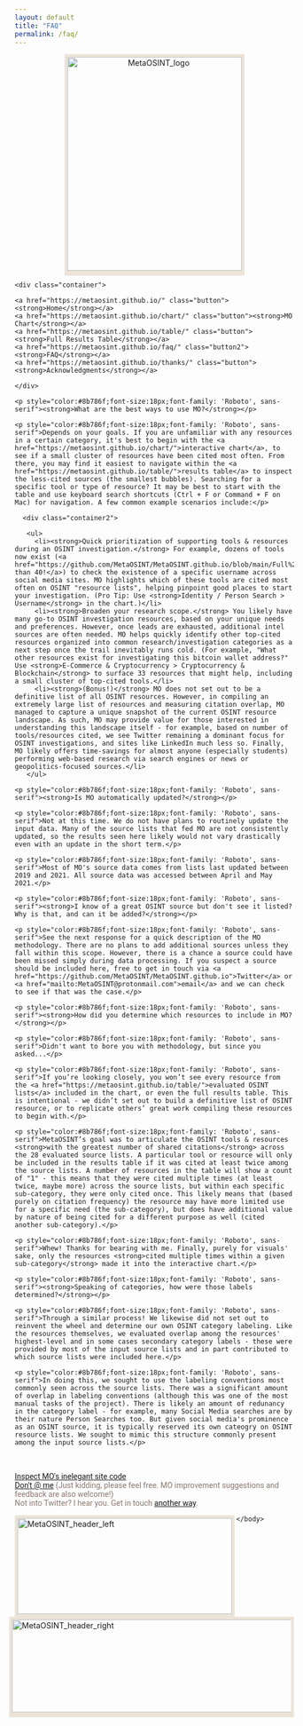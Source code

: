 ```yaml
---
layout: default
title: "FAQ"
permalink: /faq/
---
```


   <style>
    .container{  
      text-align: center;  
    }
    .container2{  
      font-size: 16px;
      color: #8b786f;
      font-family: 'Roboto', sans-serif;
    }
    .container3{  
      text-align: center;
    }
    .button {
      border: 2px solid #8b786f;
      border-radius: 8px;
      padding: 5px 15px;
      background-color: #f5f5f5;
      color: #8b786f;
      font-size: 23px;
      cursor: pointer;
      font-family: 'Open Sans', sans-serif;
    }
    .button2 {
      border: 2px solid #8b786f;
      border-radius: 8px;
      padding: 5px 15px;
      background-color: #dcdcdc;
      color: #8b786f;
      font-size: 23px;
      cursor: pointer;
      font-family: 'Open Sans', sans-serif;
    }
  </style>

  <body style="margin-right:95px;margin-left:95px">
  
  <div class="container3">

  <a href="https://metaosint.github.io/"><img src="https://raw.githubusercontent.com/MetaOSINT/MetaOSINT.github.io/main/MetaOSINT_logo.PNG" alt="MetaOSINT_logo" width="315" height="385" style="border:5px solid #ece4d8;box-shadow: 0px 4px 0px #ece4d8"></a>
  
   </div>
   
    <div class="container">  
      
    <a href="https://metaosint.github.io/" class="button"><strong>Home</strong></a>
    <a href="https://metaosint.github.io/chart/" class="button"><strong>MO Chart</strong></a>
    <a href="https://metaosint.github.io/table/" class="button"><strong>Full Results Table</strong></a>
    <a href="https://metaosint.github.io/faq/" class="button2"><strong>FAQ</strong></a>
    <a href="https://metaosint.github.io/thanks/" class="button"><strong>Acknowledgments</strong></a>
       
    </div>

    <p style="color:#8b786f;font-size:18px;font-family: 'Roboto', sans-serif"><strong>What are the best ways to use MO?</strong></p>
    
    <p style="color:#8b786f;font-size:18px;font-family: 'Roboto', sans-serif">Depends on your goals. If you are unfamiliar with any resources in a certain category, it's best to begin with the <a href="https://metaosint.github.io/chart/">interactive chart</a>, to see if a small cluster of resources have been cited most often. From there, you may find it easiest to navigate within the <a href="https://metaosint.github.io/table/">results table</a> to inspect the less-cited sources (the smallest bubbles). Searching for a specific tool or type of resource? It may be best to start with the table and use keyboard search shortcuts (Ctrl + F or Command + F on Mac) for navigation. A few common example scenarios include:</p>
   
      <div class="container2">

       <ul>
         <li><strong>Quick prioritization of supporting tools & resources during an OSINT investigation.</strong> For example, dozens of tools now exist (<a href="https://github.com/MetaOSINT/MetaOSINT.github.io/blob/main/Full%20Results%20Table.csv#L1341">more than 40!</a>) to check the existence of a specific username across social media sites. MO highlights which of these tools are cited most often on OSINT "resource lists", helping pinpoint good places to start your investigation. (Pro Tip: Use <strong>Identity / Person Search > Username</strong> in the chart.)</li>
         <li><strong>Broaden your research scope.</strong> You likely have many go-to OSINT investigation resources, based on your unique needs and preferences. However, once leads are exhausted, additional intel sources are often needed. MO helps quickly identify other top-cited resources organized into common research/investigation categories as a next step once the trail inevitably runs cold. (For example, "What other resources exist for investigating this bitcoin wallet address?" Use <strong>E-Commerce & Cryptocurrency > Cryptocurrency & Blockchain</strong> to surface 33 resources that might help, including a small cluster of top-cited tools.</li>
         <li><strong>(Bonus!)</strong> MO does not set out to be a definitive list of all OSINT resources. However, in compiling an extremely large list of resources and measuring citation overlap, MO managed to capture a unique snapshot of the current OSINT resource landscape. As such, MO may provide value for those interested in understanding this landscape itself - for example, based on number of tools/resources cited, we see Twitter remaining a dominant focus for OSINT investigations, and sites like LinkedIn much less so. Finally, MO likely offers time-savings for almost anyone (especially students) performing web-based research via search engines or news or geopolitics-focused sources.</li>
       </ul>
      
   </div>

    <p style="color:#8b786f;font-size:18px;font-family: 'Roboto', sans-serif"><strong>Is MO automatically updated?</strong></p>
    
    <p style="color:#8b786f;font-size:18px;font-family: 'Roboto', sans-serif">Not at this time. We do not have plans to routinely update the input data. Many of the source lists that fed MO are not consistently updated, so the results seen here likely would not vary drastically even with an update in the short term.</p>
   
    <p style="color:#8b786f;font-size:18px;font-family: 'Roboto', sans-serif">Most of MO's source data comes from lists last updated between 2019 and 2021. All source data was accessed between April and May 2021.</p>

    <p style="color:#8b786f;font-size:18px;font-family: 'Roboto', sans-serif"><strong>I know of a great OSINT source but don't see it listed? Why is that, and can it be added?</strong></p>
   
    <p style="color:#8b786f;font-size:18px;font-family: 'Roboto', sans-serif">See the next response for a quick description of the MO methodology. There are no plans to add additional sources unless they fall within this scope. However, there is a chance a source could have been missed simply during data processing. If you suspect a source should be included here, free to get in touch via <a href="https://github.com/MetaOSINT/MetaOSINT.github.io">Twitter</a> or <a href="mailto:MetaOSINT@protonmail.com">email</a> and we can check to see if that was the case.</p>

    <p style="color:#8b786f;font-size:18px;font-family: 'Roboto', sans-serif"><strong>How did you determine which resources to include in MO?</strong></p>

    <p style="color:#8b786f;font-size:18px;font-family: 'Roboto', sans-serif">Didn't want to bore you with methodology, but since you asked...</p>
   
    <p style="color:#8b786f;font-size:18px;font-family: 'Roboto', sans-serif">If you’re looking closely, you won’t see every resource from the <a href="https://metaosint.github.io/table/">evaluated OSINT lists</a> included in the chart, or even the full results table. This is intentional - we didn’t set out to build a definitive list of OSINT resource, or to replicate others’ great work compiling these resources to begin with.</p>

    <p style="color:#8b786f;font-size:18px;font-family: 'Roboto', sans-serif">MetaOSINT’s goal was to articulate the OSINT tools & resources <strong>with the greatest number of shared citations</strong> across the 28 evaluated source lists. A particular tool or resource will only be included in the results table if it was cited at least twice among the source lists. A number of resources in the table will show a count of "1" - this means that they were cited multiple times (at least twice, maybe more) across the source lists, but within each specific sub-category, they were only cited once. This likely means that (based purely on citation frequency) the resource may have more limited use for a specific need (the sub-category), but does have additional value by nature of being cited for a different purpose as well (cited another sub-category).</p>

    <p style="color:#8b786f;font-size:18px;font-family: 'Roboto', sans-serif">Whew! Thanks for bearing with me. Finally, purely for visuals' sake, only the resources <strong>cited multiple times within a given sub-category</strong> made it into the interactive chart.</p>

    <p style="color:#8b786f;font-size:18px;font-family: 'Roboto', sans-serif"><strong>Speaking of categories, how were those labels determined?</strong></p>
   
    <p style="color:#8b786f;font-size:18px;font-family: 'Roboto', sans-serif">Through a similar process! We likewise did not set out to reinvent the wheel and determine our own OSINT category labeling. Like the resources themselves, we evaluated overlap among the resources' highest-level and in some cases secondary category labels - these were provided by most of the input source lists and in part contributed to which source lists were included here.</p>

    <p style="color:#8b786f;font-size:18px;font-family: 'Roboto', sans-serif">In doing this, we sought to use the labeling conventions most commonly seen across the source lists. There was a significant amount of overlap in labeling conventions (although this was one of the most manual tasks of the project). There is likely an amount of redunancy in the category label - for example, many Social Media searches are by their nature Person Searches too. But given social media's prominence as an OSINT source, it is typically reserved its own cateogry on OSINT resource lists. We sought to mimic this structure commonly present among the input source lists.</p>
   
  </body>

<p style="color:#8b786f;font-size:14px;font-family: 'Roboto', sans-serif"><br><br><a href="https://github.com/MetaOSINT/MetaOSINT.github.io">Inspect MO's inelegant site code</a>
<br><a href="https://twitter.com/IntelScott">Don't @ me</a> (Just kidding, please feel free. MO improvement suggestions and feedback are also welcome!)
<br>Not into Twitter? I hear you. Get in touch <a href="mailto:MetaOSINT@protonmail.com">another way</a>.</p>

  <body style="margin-right:95px;margin-left:95px">

  <img src="https://raw.githubusercontent.com/MetaOSINT/MetaOSINT.github.io/main/header_left.PNG" alt="MetaOSINT_header_left" width="387" height="173" style="border:5px solid #ece4d8;box-shadow: 0px 4px 0px #ece4d8" align="left">

  <img src="https://raw.githubusercontent.com/MetaOSINT/MetaOSINT.github.io/main/header_right.PNG" alt="MetaOSINT_header_right" width="530" height="167" style="border:5px solid #ece4d8;box-shadow: 0px 4px 0px #ece4d8" align="right">

    </body>

